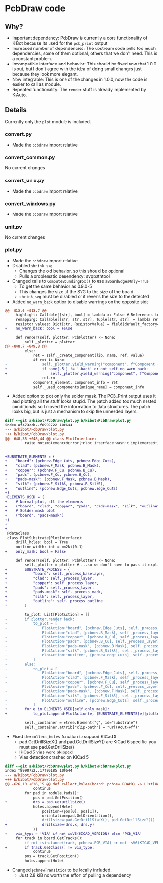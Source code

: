 # PcbDraw code

## Why?

- Important dependency: PcbDraw is currently a core functionality of KiBot because its used for the `pcb_print` output
- Increased number of dependencies: The upstream code pulls too much dependencies, some of them optional, others that we don't need.
  This is a constant problem.
- Incompatible interface and behavior: This should be fixed now that 1.0.0 is out, but I don't agree with the idea of doing small
  changes just because they look more elegant.
- Now integrable: This is one of the changes in 1.0.0, now the code is easier to call as module.
- Repeated functionality: The `render` stuff is already implemented by KiAuto.

## Details

Currently only the `plot` module is included.

### convert.py

- Made the `pcbdraw` import relative

### convert_common.py

No current changes

### convert_unix.py

- Made the `pcbdraw` import relative

### convert_windows.py

- Made the `pcbdraw` import relative

### unit.py

No current changes

### plot.py

- Made the `pcbdraw` import relative
- Disabled `shrink_svg`
  - Changes the old behavior, so this should be optional
  - Pulls a problematic dependency: svgpathtool
- Changed calls to `ComputeBoundingBox()` to use `aBoardEdgesOnly=True`
  - To get the same behavior as 0.9.0-5
  - This changes the size of the SVG to the size of the board
  - `shrink_svg` must be disabled or it reverts the size to the detected
- Added `no_warn_back` option to disable warnings on the opposite side

```diff
@@ -813,6 +813,7 @@
     highlight: Callable[[str], bool] = lambda x: False # References to highlight
     remapping: Callable[[str, str, str], Tuple[str, str]] = lambda ref, lib, name: (lib, name)
     resistor_values: Dict[str, ResistorValue] = field(default_factory=dict)
+    no_warn_back: bool = False

     def render(self, plotter: PcbPlotter) -> None:
         self._plotter = plotter
@@ -848,7 +849,8 @@
         else:
             ret = self._create_component(lib, name, ref, value)
             if ret is None:
-                self._plotter.yield_warning("component", f"Component {lib}:{name} has not footprint.")
+                if name[-5:] != '.back' or not self.no_warn_back:
+                    self._plotter.yield_warning("component", f"Component {lib}:{name} has not footprint.")
                 return
             component_element, component_info = ret
             self._used_components[unique_name] = component_info
```

- Added option to plot only the solder mask. The PCB_Print output uses it and plotting all the stuff looks stupid.
  The patch added too much nested conditionals so I moved the information to data structures.
  The patch looks big, but is just a mechanism to skip the unneeded layers.

```diff
diff --git a/kibot/PcbDraw/plot.py b/kibot/PcbDraw/plot.py
index af473cdb..f8990722 100644
--- a/kibot/PcbDraw/plot.py
+++ b/kibot/PcbDraw/plot.py
@@ -648,35 +648,44 @@ class PlotInterface:
         raise NotImplementedError("Plot interface wasn't implemented")
 
 
+SUBSTRATE_ELEMENTS = {
+    "board": (pcbnew.Edge_Cuts, pcbnew.Edge_Cuts),
+    "clad": (pcbnew.F_Mask, pcbnew.B_Mask),
+    "copper": (pcbnew.F_Cu, pcbnew.B_Cu),
+    "pads": (pcbnew.F_Cu, pcbnew.B_Cu),
+    "pads-mask": (pcbnew.F_Mask, pcbnew.B_Mask),
+    "silk": (pcbnew.F_SilkS, pcbnew.B_SilkS),
+    "outline": (pcbnew.Edge_Cuts, pcbnew.Edge_Cuts)
+}
+ELEMENTS_USED = (
+    # Normal plot, all the elements
+    ("board", "clad", "copper", "pads", "pads-mask", "silk", "outline"),
+    # Solder mask plot
+    ("board", "pads-mask")
+)
+
+
 @dataclass
 class PlotSubstrate(PlotInterface):
     drill_holes: bool = True
     outline_width: int = mm2ki(0.1)
+    only_mask: bool = False
 
     def render(self, plotter: PcbPlotter) -> None:
         self._plotter = plotter # ...so we don't have to pass it explicitly
+        SUBSTRATE_PROCESS = {
+            "board": self._process_baselayer,
+            "clad": self._process_layer,
+            "copper": self._process_layer,
+            "pads": self._process_layer,
+            "pads-mask": self._process_mask,
+            "silk": self._process_layer,
+            "outline": self._process_outline
+        }
 
         to_plot: List[PlotAction] = []
-        if plotter.render_back:
-            to_plot = [
-                PlotAction("board", [pcbnew.Edge_Cuts], self._process_baselayer),
-                PlotAction("clad", [pcbnew.B_Mask], self._process_layer),
-                PlotAction("copper", [pcbnew.B_Cu], self._process_layer),
-                PlotAction("pads", [pcbnew.B_Cu], self._process_layer),
-                PlotAction("pads-mask", [pcbnew.B_Mask], self._process_mask),
-                PlotAction("silk", [pcbnew.B_SilkS], self._process_layer),
-                PlotAction("outline", [pcbnew.Edge_Cuts], self._process_outline)
-            ]
-        else:
-            to_plot = [
-                PlotAction("board", [pcbnew.Edge_Cuts], self._process_baselayer),
-                PlotAction("clad", [pcbnew.F_Mask], self._process_layer),
-                PlotAction("copper", [pcbnew.F_Cu], self._process_layer),
-                PlotAction("pads", [pcbnew.F_Cu], self._process_layer),
-                PlotAction("pads-mask", [pcbnew.F_Mask], self._process_mask),
-                PlotAction("silk", [pcbnew.F_SilkS], self._process_layer),
-                PlotAction("outline", [pcbnew.Edge_Cuts], self._process_outline)
-            ]
+        for e in ELEMENTS_USED[self.only_mask]:
+            to_plot.append(PlotAction(e, [SUBSTRATE_ELEMENTS[e][plotter.render_back]], SUBSTRATE_PROCESS[e]))
 
         self._container = etree.Element("g", id="substrate")
         self._container.attrib["clip-path"] = "url(#cut-off)"
```

- Fixed the `collect_holes` function to support KiCad 5
  - pad.GetDrillSizeX() and pad.GetDrillSizeY() are KiCad 6 specific, you must use pad.GetDrillSize()
  - KiCad 5 vias were skipped
  - Vias detection crashed on KiCad 5

```diff
diff --git a/kibot/PcbDraw/plot.py b/kibot/PcbDraw/plot.py
index f8990722..17f90185 100644
--- a/kibot/PcbDraw/plot.py
+++ b/kibot/PcbDraw/plot.py
@@ -626,13 +626,15 @@ def collect_holes(board: pcbnew.BOARD) -> List[Hole]:
             continue
         for pad in module.Pads():
             pos = pad.GetPosition()
+            drs = pad.GetDrillSize()
             holes.append(Hole(
                 position=(pos[0], pos[1]),
                 orientation=pad.GetOrientation(),
-                drillsize=(pad.GetDrillSizeX(), pad.GetDrillSizeY())
+                drillsize=(drs.x, drs.y)
             ))
+    via_type = 'VIA' if not isV6(KICAD_VERSION) else 'PCB_VIA'
     for track in board.GetTracks():
-        if not isinstance(track, pcbnew.PCB_VIA) or not isV6(KICAD_VERSION):
+        if track.GetClass() != via_type:
             continue
         pos = track.GetPosition()
         holes.append(Hole(
```

- Changed `pcbnewTransition` to be locally included.
  - Just 2.8 kiB no worth the effort of pulling a dependency
